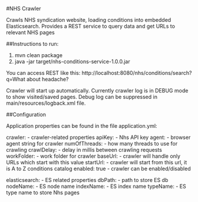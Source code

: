 #NHS Crawler

Crawls NHS syndication website, loading conditions into embedded Elasticsearch. Provides a REST service to
query data and get URLs to relevant NHS pages

##Instructions to run:
1. mvn clean package
2. java -jar target/nhs-conditions-service-1.0.0.jar

You can access REST like this:
http://localhost:8080/nhs/conditions/search?q=What about headache?

Crawler will start up automatically. Currently crawler log is in DEBUG mode to show visited/saved pages.
Debug log can be suppressed in main/resources/logback.xml file.

##Configuration

Application properties can be found in the file application.yml:

crawler:  - crawler-related properties
  apiKey:  - Nhs API key 
  agent:   - browser agent string for crawler
  numOfThreads: - how many threads to use for crawling
  crawlDelay: - delay in millis between crawling requests
  workFolder: - work folder for crawler
  baseUrl: - crawler will handle only URLs which start with this value
  startUrl: - crawler will start from this url, it is A to Z conditions catalog
  enabled: true - crawler can be enabled/disabled

elasticsearch: - ES related properties
  dbPath: - path to store ES db
  nodeName: - ES node name
  indexName: - ES index name
  typeName: - ES type name to store Nhs pages

